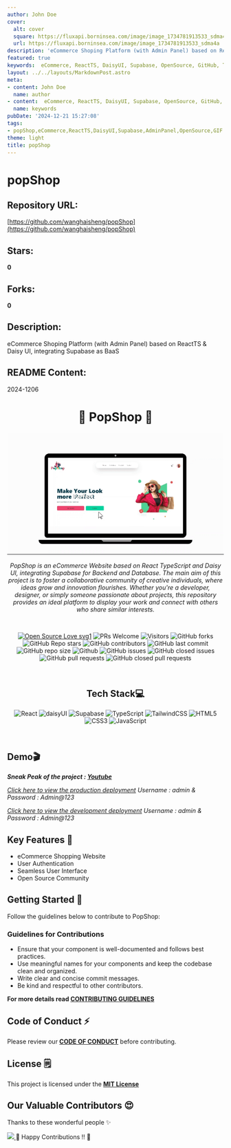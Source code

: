 ```yaml
---
author: John Doe
cover:
  alt: cover
  square: https://fluxapi.borninsea.com/image/image_1734781913533_sdma4a
  url: https://fluxapi.borninsea.com/image/image_1734781913533_sdma4a
description: 'eCommerce Shoping Platform (with Admin Panel) based on ReactTS & Daisy UI, integrating Supabase as BaaS'
featured: true
keywords:  eCommerce, ReactTS, DaisyUI, Supabase, OpenSource, GitHub, TypeScript, TailwindCSS, HTML5, CSS3, JavaScript, AdminPanel, CollaborativeCommunity, CreativeIndividuals, Innovation, Repository, DisplayWork, ConnectWithOthers
layout: ../../layouts/MarkdownPost.astro
meta:
- content: John Doe
  name: author
- content:  eCommerce, ReactTS, DaisyUI, Supabase, OpenSource, GitHub, TypeScript, TailwindCSS, HTML5, CSS3, JavaScript, AdminPanel, CollaborativeCommunity, CreativeIndividuals, Innovation, Repository, DisplayWork, ConnectWithOthers
  name: keywords
pubDate: '2024-12-21 15:27:08'
tags:
- popShop,eCommerce,ReactTS,DaisyUI,Supabase,AdminPanel,OpenSource,GIF
theme: light
title: popShop
---
```


# popShop

## Repository URL: 
[https://github.com/wanghaisheng/popShop](https://github.com/wanghaisheng/popShop)

## Stars: 
**0**

## Forks: 
**0**

## Description: 
eCommerce Shoping Platform (with Admin Panel) based on ReactTS & Daisy UI, integrating Supabase as BaaS

## README Content: 
2024-1206

<h1 align="center">🌟 PopShop 🌟</h1>
<div align="center"> 

![readme](https://github.com/harini-1597/popShop/blob/readme/public/images/readme.gif?raw=true)

<i>PopShop is an eCommerce Website based on React TypeScript and Daisy UI, integrating Supabase for Backend and Database.
The main aim of this project is to foster a collaborative community of creative individuals, where ideas grow and innovation flourishes. Whether you're a developer, designer, or simply someone passionate about projects, this repository provides an ideal platform to display your work and connect with others who share similar interests.
</i>
</div>
<br>

<div id="top">
 <div align="center">
 <p>

[![Open Source Love svg1](https://badges.frapsoft.com/os/v1/open-source.svg?v=103)](https://github.com/ellerbrock/open-source-badges/)
![PRs Welcome](https://img.shields.io/badge/PRs-welcome-brightgreen.svg?style=flat)
![Visitors](https://api.visitorbadge.io/api/visitors?path=pooranjoyb/popShop&countColor=%23263759&style=flat)
![GitHub forks](https://img.shields.io/github/forks/pooranjoyb/popShop?style=flat&logo=github)
![GitHub Repo stars](https://img.shields.io/github/stars/pooranjoyb/popShop?style=flat&logo=github)
![GitHub contributors](https://img.shields.io/github/contributors/pooranjoyb/popShop)
![GitHub last commit](https://img.shields.io/github/last-commit/pooranjoyb/popShop)
![GitHub repo size](https://img.shields.io/github/repo-size/pooranjoyb/popShop)
![Github](https://img.shields.io/github/license/pooranjoyb/popShop)
![GitHub issues](https://img.shields.io/github/issues/pooranjoyb/popShop)
![GitHub closed issues](https://img.shields.io/github/issues-closed/pooranjoyb/popShop)
![GitHub pull requests](https://img.shields.io/github/issues-pr/pooranjoyb/popShop)
![GitHub closed pull requests](https://img.shields.io/github/issues-pr-closed/pooranjoyb/popShop)
 </p>
 </div>
 <br>

<div align="center">
  
## Tech Stack💻
![React](https://img.shields.io/badge/React-%2320232a.svg?style=for-the-badge&logo=react&logoColor=%2361DAFB)
![daisyUI](https://img.shields.io/badge/daisyUI-%232D3748?style=for-the-badge&logo=tailwind-css&logoColor=white)
![Supabase](https://img.shields.io/badge/Supabase-3ECF8E?style=for-the-badge&logo=supabase&logoColor=white)
![TypeScript](https://img.shields.io/badge/typescript-%23007ACC.svg?style=for-the-badge&logo=typescript&logoColor=white)
![TailwindCSS](https://img.shields.io/badge/tailwindcss-%2338B2AC.svg?style=for-the-badge&logo=tailwind-css&logoColor=white)
![HTML5](https://img.shields.io/badge/html5-%23E34F26.svg?style=for-the-badge&logo=html5&logoColor=white)
![CSS3](https://img.shields.io/badge/css3-%231572B6.svg?style=for-the-badge&logo=css3&logoColor=white)
![JavaScript](https://img.shields.io/badge/javascript-%23323330.svg?style=for-the-badge&logo=javascript&logoColor=%23F7DF1E)

</div>
<br>

## Demo🎬

_**Sneak Peak of the project : [Youtube](https://www.youtube.com/watch?v=2R2ZEdpUx8Q&t=28s)**_

_*[Click here to view the production deployment](https://pop-shop-github.vercel.app/)*_ _Username : admin & Password : Admin@123_

_*[Click here to view the development deployment](https://github.com/pooranjoyb/popShop/deployments/Preview)*_ _Username : admin & Password : Admin@123_

## Key Features 📌

- eCommerce Shopping Website
- User Authentication
- Seamless User Interface
- Open Source Community

## Getting Started 🚀

Follow the guidelines below to contribute to PopShop:

### Guidelines for Contributions

- Ensure that your component is well-documented and follows best practices.
- Use meaningful names for your components and keep the codebase clean and organized.
- Write clear and concise commit messages.
- Be kind and respectful to other contributors.

**For more details read [CONTRIBUTING GUIDELINES](CONTRIBUTING.md)**

## Code of Conduct ⚡

Please review our **[CODE OF CONDUCT](CODE_OF_CONDUCT.md)** before contributing.

## License 🗒️

This project is licensed under the **[MIT License](LICENSE)**

## Our Valuable Contributors 😍

Thanks to these wonderful people ✨

<a href="https://github.com/pooranjoyb/popShop/graphs/contributors">
  <img src="https://contrib.rocks/image?repo=pooranjoyb/popShop" />
</a>
💙 Happy Contributions !! 💙

